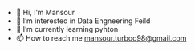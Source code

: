 - 👋 Hi, I’m Mansour
- 👀 I’m interested in Data Engneering Feild
- 🌱 I’m currently learning pyhton
- 📫 How to reach me mansour.turboo98@gmail.com 

<!---
progMansour/progMansour is a ✨ special ✨ repository because its `README.md` (this file) appears on your GitHub profile.
You can click the Preview link to take a look at your changes.
--->
